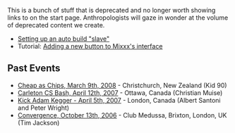 This is a bunch of stuff that is deprecated and no longer worth showing
links to on the start page. Anthropologists will gaze in wonder at the
volume of deprecated content we create.

  - [Setting up an auto build
    "slave"](Setting%20up%20an%20auto%20build%20"slave")
  - Tutorial: [Adding a new button to Mixxx's
    interface](Adding%20a%20new%20button%20to%20Mixxx's%20interface)

## Past Events

  - [Cheap as Chips, March 9th, 2008](cheapaschips20080309) -
    Christchurch, New Zealand (Kid 90)
  - [Carleton CS Bash, April 12th, 2007](haz200704012) - Ottawa, Canada
    (Christian Muise)
  - [Kick Adam Kegger - April 5th, 2007](kickadamkegger20070405) -
    London, Canada (Albert Santoni and Peter Wright)
  - [Convergence, October 13th, 2006](convergence20061013) - Club
    Medussa, Brixton, London, UK (Tim Jackson)
